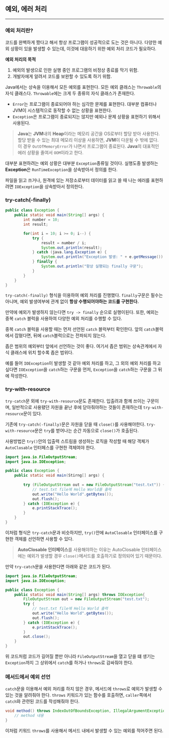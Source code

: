 ## 예외, 에러 처리
---

### 예외 처리란?

코드를 완벽하게 짰다고 해서 항상 프로그램이 성공적으로 도는 것은 아니다. 다양한 예외 상황이 있을 발생할 수 있는데, 이것에 대응하기 위한 예외 처리 코드가 필요하다.

**예외 처리의 목적**
1. 예외의 발생으로 인한 실행 중인 프로그램의 비정상 종료를 막기 위함.
2. 개발자에게 알려서 코드를 보완할 수 있도록 하기 위함.

Java에서는 상속을 이용해서 모든 예외를 표현한다. 모든 예외 클래스는 `Throwable`의 자식 클래스다. `Throwable`에는 크게 두 종류의 자식 클래스가 존재한다.
- `Error`는 프로그램이 종료되어야 하는 심각한 문제를 표현한다. 대부분 컴퓨터나 JVM이 시스템적으로 동작할 수 없는 상황을 표현한다.
- `Exception`은 프로그램이 종료되지는 않지만 예외나 문제 상황을 표현하기 위해서 사용된다.
> **Java**는 **JVM**내의 **Heap**이라는 메모리 공간을 OS로부터 할당 받아 사용한다. 할당 받을 수 있는 최대 메모리 이상을 사용하면, **JVM**이 다운될 수 밖에 없다. 이 경우 `OutOfMemoryError`가 나면서 프로그램이 종료된다. **Java**의 대표적인 에러 상황을 줄여서 `OOM`이라고 한다.

대부분 표현하려는 예외 상황은 대부분 `Exception`종류일 것이다. 실행도중 발생하는 **Exception**은 `RunTimeException`을 상속받아서 정의를 한다.

파일을 읽고 쓰거나, 원격에 있는 저장소로부터 데이터를 읽고 쓸 때 나는 에러를 표현하려면 `IOException`을 상속받아서 정의한다.

### try-catch(-finally)

```java
public class Exception {
    public static void main(String[] args) {
        int number = 10;
        int result;

        for(int i = 10; i >= 0; i--) {
            try {
                result = number / i;
                System.out.println(result);
            } catch (java.lang.Exception e) {
                System.out.println("Exception 발생: " + e.getMessage());
            } finally {
                System.out.println("항상 실행되는 finally 구문");
            }
        }
    }
}
```

`try-catch(-finally)` 형식을 이용하여 예외 처리를 진행했다. `finally`구문은 필수는 아니며, 예외 발생여부에 관계 없이 **항상 수행되어야하는 코드를 구현한다.**

만약에 예외가 발생하지 않는다면 `try -> finally` 순으로 실행이된다. 또한, 예외는 중복 `catch` 블럭을 사용하여 다양한 예외 처리를 수행할 수 있다.

중복 `catch` 블럭을 사용할 때는 먼저 선언된 `catch` 블럭부터 확인한다. 앞의 `catch`블럭에서 잡혔다면, 뒤에 `catch`블럭으로는 전파되지 않는다.

좁은 범위의 예외부터 앞에서 선언하는 것이 좋다. 여기서 좁은 범위는 상속관계에서 자식 클래스에 위치 할수록 좁은 법위다.

예를 들어 `IOException`이 발생할 것 같아 예외 처리를 하고, 그 외의 예외 처리를 하고 싶다면 `IOException`을 `catch`하는 구문을 먼저, `Exception`을 `catch`하는 구문을 그 뒤에 작성한다.

### try-with-resource

`try-catch`문 외에 `try-with-resource`문도 존재한다. 입출려과 함께 쓰이는 구문이며, 일반적으로 사용됐던 자원을 끝난 후에 닫아줘야하는 것들이 존재하는데 `try-with-resource`문이 있다.

기존에 `try-catch(-finally)`문은 자원을 닫을 때 `close()`를 사용해야한다. `try-with-resource`문은 `try`를  벋어나는 순간 자동으로 `close()`가 호출된다.

사용방법은 `try()`안의 입출력 스트림을 생성하는 로직을 작성할 때 해당 객체가 `AutoClosable` 인터페스를 구현한 객체여야 한다.
```java
import java.io.FileOutputStream;
import java.io.IOException;

public class Exception {
    public static void main(Stirng[] args) {
        
        try (FileOutputStream out = new FileOutputStream("test.txt")) {
            // test.txt file에 Hello World를 출력
            out.write("Hello World".getBytes());
            out.flush();
        } catch (IOException e) {
            e.printStackTrace();
        }
    }
}
```

이처럼 형식은 `try-catch`문과 비슷하지만, `try()`안에 `AutoClosable` 인터페이스를 구현한 객체를 선언하면 사용할 수 있다.

> **AutoClosable 인터페이스**를 사용해야하는 이유는 AutoClosable 인터페이스에는 예외가 발생할 경우 `close()`메서드를 호출하기로 정의되어 있기 때문이다.

만약 `try-catch`문을 사용한다면 아래와 같은 코드가 된다.

```java
import java.io.FileOutputStream;
import java.io.IOException;

public class Exception {
    public static void main(String[] args) throws IOException{
        FileOutputStream out = new FileOutputStream("test.txt");
        try {
            // test.txt file에 Hello World 출력
            out.write("Hello World".getBytes());
            out.flush();
        } catch (IOException e) {
            e.printStackTrace();
        }
        out.close();
    }
}
```

위 코드처럼 코드가 길어질 뿐만 아니라 `FileOutputStream`을 열고 닫을 떄 생기는 `Exception`까지 그 상위에서 `catch`를 하거나 `throws`로 감싸줘야 한다.

### 메서드에서 예외 선언

`catch`문을 이용해서 예외 처리를 하지 않은 경우, 메서드에 `throws`로 예외가 발생할 수 있는 것을 알려줘야 한다. `throws` 키워드가 있는 함수를 호출하면, `caller`쪽에서 `catch`와 관련된 코드를 작성해줘야 한다.
```java
void method() throws IndexOutOfBoundsException, IllegalArgumentException { 
    // method 내용
}
```

이처럼 키워드 `throws`를 사용해서 메서드 내에서 발생할 수 있는 예외를 적어주면 된다.